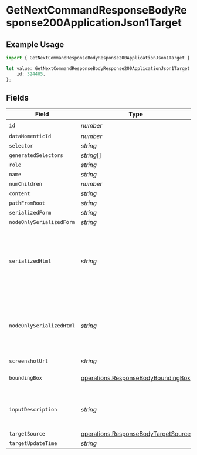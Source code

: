 # GetNextCommandResponseBodyResponse200ApplicationJson1Target

## Example Usage

```typescript
import { GetNextCommandResponseBodyResponse200ApplicationJson1Target } from "momentic/models/operations";

let value: GetNextCommandResponseBodyResponse200ApplicationJson1Target = {
    id: 324405,
};
```

## Fields

| Field                                                                                      | Type                                                                                       | Required                                                                                   | Description                                                                                |
| ------------------------------------------------------------------------------------------ | ------------------------------------------------------------------------------------------ | ------------------------------------------------------------------------------------------ | ------------------------------------------------------------------------------------------ |
| `id`                                                                                       | *number*                                                                                   | :heavy_check_mark:                                                                         | N/A                                                                                        |
| `dataMomenticId`                                                                           | *number*                                                                                   | :heavy_minus_sign:                                                                         | N/A                                                                                        |
| `selector`                                                                                 | *string*                                                                                   | :heavy_minus_sign:                                                                         | N/A                                                                                        |
| `generatedSelectors`                                                                       | *string*[]                                                                                 | :heavy_minus_sign:                                                                         | N/A                                                                                        |
| `role`                                                                                     | *string*                                                                                   | :heavy_minus_sign:                                                                         | N/A                                                                                        |
| `name`                                                                                     | *string*                                                                                   | :heavy_minus_sign:                                                                         | N/A                                                                                        |
| `numChildren`                                                                              | *number*                                                                                   | :heavy_minus_sign:                                                                         | N/A                                                                                        |
| `content`                                                                                  | *string*                                                                                   | :heavy_minus_sign:                                                                         | N/A                                                                                        |
| `pathFromRoot`                                                                             | *string*                                                                                   | :heavy_minus_sign:                                                                         | N/A                                                                                        |
| `serializedForm`                                                                           | *string*                                                                                   | :heavy_minus_sign:                                                                         | N/A                                                                                        |
| `nodeOnlySerializedForm`                                                                   | *string*                                                                                   | :heavy_minus_sign:                                                                         | N/A                                                                                        |
| `serializedHtml`                                                                           | *string*                                                                                   | :heavy_minus_sign:                                                                         | pruned html including 1 neighbor and 1 layer of children. value for text inputs pruned.    |
| `nodeOnlySerializedHtml`                                                                   | *string*                                                                                   | :heavy_minus_sign:                                                                         | outerHtml of the element without any children. value for text inputs pruned.               |
| `screenshotUrl`                                                                            | *string*                                                                                   | :heavy_minus_sign:                                                                         | N/A                                                                                        |
| `boundingBox`                                                                              | [operations.ResponseBodyBoundingBox](../../models/operations/responsebodyboundingbox.md)   | :heavy_minus_sign:                                                                         | css pixel bounding box                                                                     |
| `inputDescription`                                                                         | *string*                                                                                   | :heavy_minus_sign:                                                                         | the description that generated this cache                                                  |
| `targetSource`                                                                             | [operations.ResponseBodyTargetSource](../../models/operations/responsebodytargetsource.md) | :heavy_minus_sign:                                                                         | N/A                                                                                        |
| `targetUpdateTime`                                                                         | *string*                                                                                   | :heavy_minus_sign:                                                                         | N/A                                                                                        |